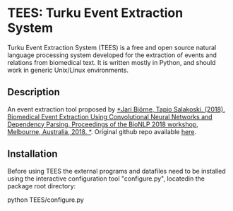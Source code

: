 # TEES: Turku Event Extraction System 
Turku Event Extraction System (TEES) is a free and open source natural language
processing system developed for the extraction of events and relations from 
biomedical text. It is written mostly in Python, and should work in generic 
Unix/Linux environments.


## Description
An event extraction tool proposed by [*Jari Björne, Tapio Salakoski. (2018). Biomedical Event Extraction Using Convolutional Neural Networks and Dependency Parsing. Proceedings of the BioNLP 2018 workshop, Melbourne, Australia, 2018.
*](https://www.biorxiv.org/content/biorxiv/early/2018/09/12/414136.full.pdf). Original github repo available [here](https://github.com/jbjorne/TEES).

## Installation
Before using TEES the external programs and datafiles need to be installed using the interactive configuration tool "configure.py", locatedin the package root directory:

python TEES/configure.py

